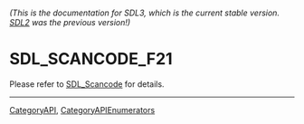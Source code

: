 ###### (This is the documentation for SDL3, which is the current stable version. [SDL2](https://wiki.libsdl.org/SDL2/) was the previous version!)
# SDL_SCANCODE_F21

Please refer to [SDL_Scancode](SDL_Scancode) for details.

----
[CategoryAPI](CategoryAPI), [CategoryAPIEnumerators](CategoryAPIEnumerators)

